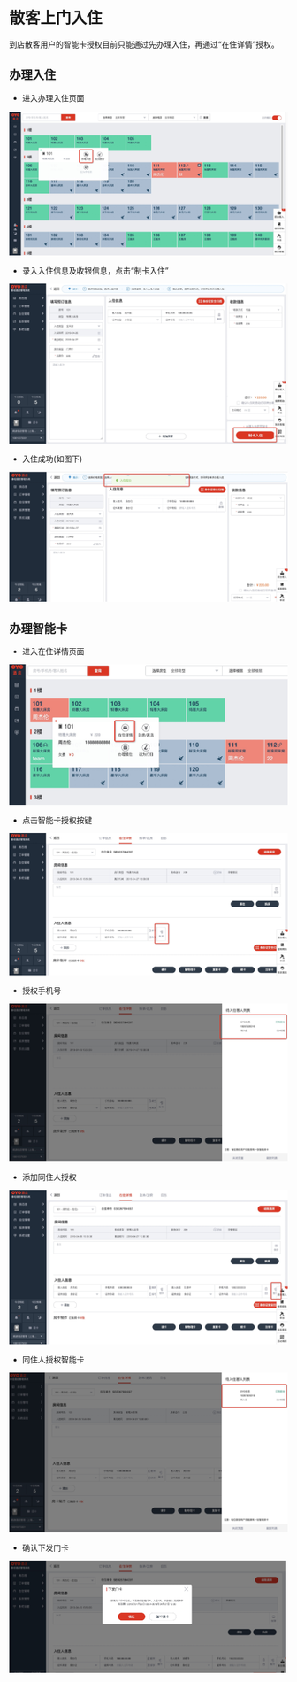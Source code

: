 # 散客上门入住

到店散客用户的智能卡授权目前只能通过先办理入住，再通过“在住详情”授权。

## 办理入住

* 进入办理入住页面

![](../../.gitbook/assets/image%20%28289%29.png)

* 录入入住信息及收银信息，点击“制卡入住”

![](../../.gitbook/assets/image%20%28371%29.png)

* 入住成功\(如图下\)

![](../../.gitbook/assets/image%20%28262%29.png)

## 办理智能卡

* 进入在住详情页面

![](../../.gitbook/assets/image%20%28847%29.png)

* 点击智能卡授权按键

![](../../.gitbook/assets/image%20%28366%29.png)

* 授权手机号

![](../../.gitbook/assets/image%20%28673%29.png)

* 添加同住人授权

![](../../.gitbook/assets/image%20%28616%29.png)

* 同住人授权智能卡

![](../../.gitbook/assets/image%20%28119%29.png)

* 确认下发门卡

![](../../.gitbook/assets/image%20%2879%29.png)

## 

